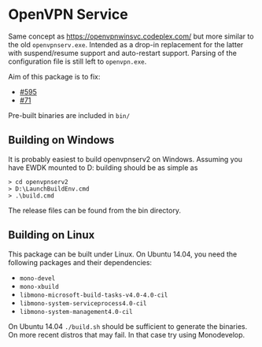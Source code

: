 OpenVPN Service
==============

Same concept as https://openvpnwinsvc.codeplex.com/ but more similar to the old
`openvpnserv.exe`. Intended as a drop-in replacement for the latter with
suspend/resume support and auto-restart support. Parsing of the configuration
file is still left to `openvpn.exe`.

Aim of this package is to fix:
- [#595](https://community.openvpn.net/openvpn/ticket/595)
- [#71](https://community.openvpn.net/openvpn/ticket/71)

Pre-built binaries are included in `bin/`

Building on Windows
-------------------

It is probably easiest to build openvpnserv2 on Windows. Assuming you have
EWDK mounted to D: building should be as simple as

    > cd openvpnserv2
    > D:\LaunchBuildEnv.cmd
    > .\build.cmd

The release files can be found from the bin directory.

Building on Linux
-----------------

This package can be built under Linux. On Ubuntu 14.04, you need the following
packages and their dependencies:

- `mono-devel`
- `mono-xbuild`
- `libmono-microsoft-build-tasks-v4.0-4.0-cil`
- `libmono-system-serviceprocess4.0-cil`
- `libmono-system-management4.0-cil`

On Ubuntu 14.04 `./build.sh` should be sufficient to generate the binaries. On
more recent distros that may fail. In that case try using Monodevelop.
